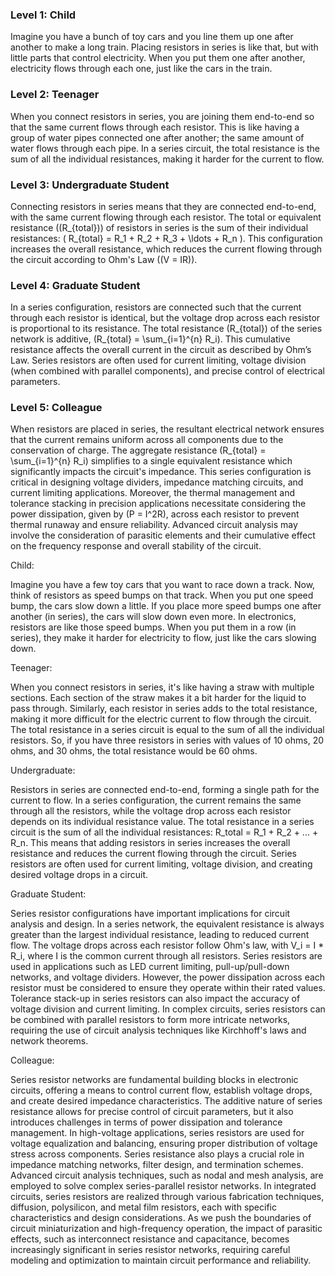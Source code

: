 ### Level 1:  Child

Imagine you have a bunch of toy cars and you line them up one after another to make a long train. Placing resistors in series is like that, but with little parts that control electricity. When you put them one after another, electricity flows through each one, just like the cars in the train.

### Level 2:  Teenager

When you connect resistors in series, you are joining them end-to-end so that the same current flows through each resistor. This is like having a group of water pipes connected one after another; the same amount of water flows through each pipe. In a series circuit, the total resistance is the sum of all the individual resistances, making it harder for the current to flow.

### Level 3: Undergraduate Student

Connecting resistors in series means that they are connected end-to-end, with the same current flowing through each resistor. The total or equivalent resistance (\(R_{total}\)) of resistors in series is the sum of their individual resistances: \( R_{total} = R_1 + R_2 + R_3 + \ldots + R_n \). This configuration increases the overall resistance, which reduces the current flowing through the circuit according to Ohm's Law (\(V = IR\)).

### Level 4:  Graduate Student

In a series configuration, resistors are connected such that the current through each resistor is identical, but the voltage drop across each resistor is proportional to its resistance. The total resistance \(R_{total}\) of the series network is additive, \(R_{total} = \sum_{i=1}^{n} R_i\). This cumulative resistance affects the overall current in the circuit as described by Ohm’s Law. Series resistors are often used for current limiting, voltage division (when combined with parallel components), and precise control of electrical parameters.

### Level 5:  Colleague

When resistors are placed in series, the resultant electrical network ensures that the current remains uniform across all components due to the conservation of charge. The aggregate resistance \(R_{total} = \sum_{i=1}^{n} R_i\) simplifies to a single equivalent resistance which significantly impacts the circuit's impedance. This series configuration is critical in designing voltage dividers, impedance matching circuits, and current limiting applications. Moreover, the thermal management and tolerance stacking in precision applications necessitate considering the power dissipation, given by \(P = I^2R\), across each resistor to prevent thermal runaway and ensure reliability. Advanced circuit analysis may involve the consideration of parasitic elements and their cumulative effect on the frequency response and overall stability of the circuit.


Child:

Imagine you have a few toy cars that you want to race down a track. Now, think of resistors as speed bumps on that track. When you put one speed bump, the cars slow down a little. If you place more speed bumps one after another (in series), the cars will slow down even more. In electronics, resistors are like those speed bumps. When you put them in a row (in series), they make it harder for electricity to flow, just like the cars slowing down.

Teenager:

When you connect resistors in series, it's like having a straw with multiple sections. Each section of the straw makes it a bit harder for the liquid to pass through. Similarly, each resistor in series adds to the total resistance, making it more difficult for the electric current to flow through the circuit. The total resistance in a series circuit is equal to the sum of all the individual resistors. So, if you have three resistors in series with values of 10 ohms, 20 ohms, and 30 ohms, the total resistance would be 60 ohms.

Undergraduate:

Resistors in series are connected end-to-end, forming a single path for the current to flow. In a series configuration, the current remains the same through all the resistors, while the voltage drop across each resistor depends on its individual resistance value. The total resistance in a series circuit is the sum of all the individual resistances: R_total = R_1 + R_2 + ... + R_n. This means that adding resistors in series increases the overall resistance and reduces the current flowing through the circuit. Series resistors are often used for current limiting, voltage division, and creating desired voltage drops in a circuit.

Graduate Student:

Series resistor configurations have important implications for circuit analysis and design. In a series network, the equivalent resistance is always greater than the largest individual resistance, leading to reduced current flow. The voltage drops across each resistor follow Ohm's law, with V_i = I * R_i, where I is the common current through all resistors. Series resistors are used in applications such as LED current limiting, pull-up/pull-down networks, and voltage dividers. However, the power dissipation across each resistor must be considered to ensure they operate within their rated values. Tolerance stack-up in series resistors can also impact the accuracy of voltage division and current limiting. In complex circuits, series resistors can be combined with parallel resistors to form more intricate networks, requiring the use of circuit analysis techniques like Kirchhoff's laws and network theorems.

Colleague:

Series resistor networks are fundamental building blocks in electronic circuits, offering a means to control current flow, establish voltage drops, and create desired impedance characteristics. The additive nature of series resistance allows for precise control of circuit parameters, but it also introduces challenges in terms of power dissipation and tolerance management. In high-voltage applications, series resistors are used for voltage equalization and balancing, ensuring proper distribution of voltage stress across components. Series resistance also plays a crucial role in impedance matching networks, filter design, and termination schemes. Advanced circuit analysis techniques, such as nodal and mesh analysis, are employed to solve complex series-parallel resistor networks. In integrated circuits, series resistors are realized through various fabrication techniques,  diffusion, polysilicon, and metal film resistors, each with specific characteristics and design considerations. As we push the boundaries of circuit miniaturization and high-frequency operation, the impact of parasitic effects, such as interconnect resistance and capacitance, becomes increasingly significant in series resistor networks, requiring careful modeling and optimization to maintain circuit performance and reliability.
